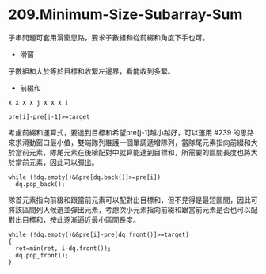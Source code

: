 # 209.Minimum-Size-Subarray-Sum

子串問題可套用滑窗思路，要求子數組和從前綴和角度下手也可。

- 滑窗

子數組和大於等於目標和收緊左邊界，看能收到多緊。

- 前綴和

```
X X X X j X X X i

pre[i]-pre[j-1]>=target
```

考慮前綴和運算式，要達到目標和希望pre[j-1]越小越好，可以運用 #239 的思路來求滑動窗口最小值，雙端隊列維護一個單調遞增隊列，當隊尾元素指向前綴和大於當前元素，隊尾元素在後續配對中就算能達到目標和，所需要的區間長度也將大於當前元素，因此可以彈出。

```
while (!dq.empty()&&pre[dq.back()]>=pre[i])
  dq.pop_back();
```

隊首元素指向前綴和跟當前元素可以配對出目標和，但不見得是最短區間，因此可將該區間列入候選並彈出元素，考慮次小元素指向前綴和跟當前元素是否也可以配對出目標和，按此逐漸逼近最小區間長度。

```
while (!dq.empty()&&pre[i]-pre[dq.front()]>=target)
{
  ret=min(ret, i-dq.front());
  dq.pop_front();
}
```
